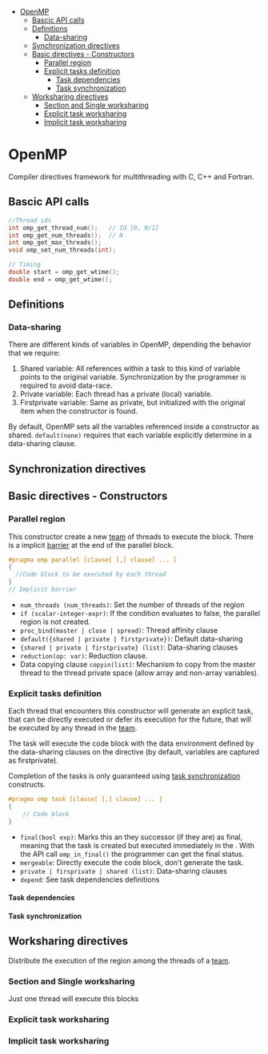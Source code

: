 
- [OpenMP](#openmp)
  - [Bascic API calls](#bascic-api-calls)
  - [Definitions](#definitions)
    - [Data-sharing](#data-sharing)
  - [Synchronization directives](#synchronization-directives)
  - [Basic directives - Constructors](#basic-directives---constructors)
    - [Parallel region](#parallel-region)
    - [Explicit tasks definition](#explicit-tasks-definition)
      - [Task dependencies](#task-dependencies)
      - [Task synchronization](#task-synchronization)
  - [Worksharing directives](#worksharing-directives)
    - [Section and Single worksharing](#section-and-single-worksharing)
    - [Explicit task worksharing](#explicit-task-worksharing)
    - [Implicit task worksharing](#implicit-task-worksharing)


# OpenMP

Compiler directives framework for multithreading with C, C++ and Fortran.

## Bascic API calls

```c++
//Thread ids
int omp_get_thread_num();   // Id [0, N/1]
int omp_get_num_threads();  // N 
int omp_get_max_threads();
void omp_set_num_threads(int);

// Timing
double start = omp_get_wtime(); 
double end = omp_get_wtime(); 
```

## Definitions

### Data-sharing

There are different kinds of variables in OpenMP, depending the behavior that we require:

1. Shared variable: All references within a task to this kind of variable points to the original variable. Synchronization by the programmer is required to avoid data-race.
2. Private variable: Each thread has a private (local) variable.
3. Firstprivate variable: Same as private, but initialized with the original item when the constructor is found.

By default, OpenMP sets all the variables referenced inside a constructor as shared. `default(none)` requires that each variable explicitly determine in a data-sharing clause.

## Synchronization directives

## Basic directives - Constructors

### Parallel region

This constructor create a new <u>team</u> of threads to execute the block. There is a implicit <u>barrier</u> at the end of the parallel block.

```c++
#pragma omp parallel [clause[ [,] clause] ... ]
{
  //Code block to be executed by each thread
} 
// Implicit barrier
```

* `num_threads (num_threads)`: Set the number of threads of the region 
* `if (scalar-integer-expr)`: If the condition evaluates to false, the parallel region is not created.
* `proc_bind(master | close | spread)`: Thread affinity clause
* `default({shared | private | firstprivate})`: Default data-sharing 
* `{shared | private | firstprivate} (list)`: Data-sharing clauses
*  `reduction(op: var)`: Reduction clause.
* Data copying clause `copyin(list)`: Mechanism to copy from the master thread to the thread private space (allow array and non-array variables).

### Explicit tasks definition

Each thread that encounters this constructor will generate an explicit task, that can be directly executed or defer its execution for the future, that will be executed by any thread in the <u>team</u>. 

The task will execute the code block with the data environment defined by the data-sharing clauses on the directive (by default, variables are captured as firstprivate).

Completion of the tasks is only guaranteed using <u>task synchronization</u> constructs.

````c
#pragma omp task [clause[ [,] clause] ... ]
{
    // Code block
}
````

* `final(bool exp)`: Marks this an they successor (if they are) as final, meaning that the task is created but executed immediately in the  . With the API call `omp_in_final()` the programmer can get the final status.
* `mergeable`: Directly execute the code block, don't generate the task.
* `private | firsprivate | shared (list)`: Data-sharing clauses
* `depend`: See task dependencies definitions

#### Task dependencies

#### Task synchronization


## Worksharing directives

Distribute the execution of the region among the threads of a <u>team</u>.


### Section and Single worksharing
Just one thread will execute this blocks

### Explicit task worksharing

### Implicit task worksharing


